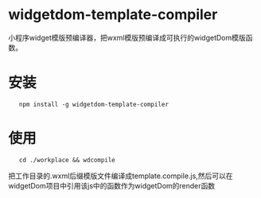 # widgetdom-template-compiler

小程序widget模版预编译器，把wxml模版预编译成可执行的widgetDom模版函数。


# 安装
```
   npm install -g widgetdom-template-compiler
```

# 使用
```
   cd ./workplace && wdcompile
```

把工作目录的.wxml后缀模版文件编译成template.compile.js,然后可以在widgetDom项目中引用该js中的函数作为widgetDom的render函数
